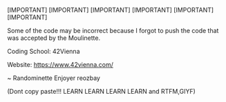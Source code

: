 [IMPORTANT] [IMPORTANT] [IMPORTANT] [IMPORTANT] [IMPORTANT] [IMPORTANT] 

Some of the code may be incorrect because I forgot to push the code that was accepted by the Moulinette.

Coding School: 42Vienna 

Website: https://www.42vienna.com/

~ Randominette Enjoyer reozbay

(Dont copy paste!!! LEARN LEARN LEARN LEARN and RTFM,GIYF)

